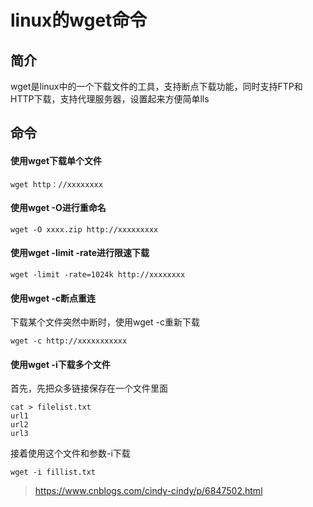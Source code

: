 # linux的wget命令

## 简介

wget是linux中的一个下载文件的工具，支持断点下载功能，同时支持FTP和HTTP下载，支持代理服务器，设置起来方便简单lls

## 命令

#### 使用wget下载单个文件

```
wget http：//xxxxxxxx
```

#### 使用wget -O进行重命名

```
wget -O xxxx.zip http://xxxxxxxxx
```

#### 使用wget -limit -rate进行限速下载

```
wget -limit -rate=1024k http://xxxxxxxx
```

#### 使用wget -c断点重连

下载某个文件突然中断时，使用wget -c重新下载

```
wget -c http://xxxxxxxxxxx
```

#### 使用wget -i下载多个文件

首先，先把众多链接保存在一个文件里面

```
cat > filelist.txt
url1
url2
url3
```

接着使用这个文件和参数-i下载

```
wget -i fillist.txt
```



> https://www.cnblogs.com/cindy-cindy/p/6847502.html